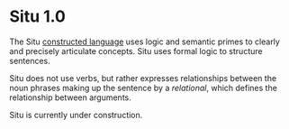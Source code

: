 # Situ 1.0

The Situ [constructed language](http://en.wikipedia.org/wiki/Constructed_language) uses logic and semantic primes to clearly and precisely articulate concepts. 
Situ uses formal logic to structure sentences.

Situ does not use verbs, but rather expresses relationships between the noun phrases making up the sentence by a *relational*, which defines the relationship between arguments.

Situ is currently under construction.
